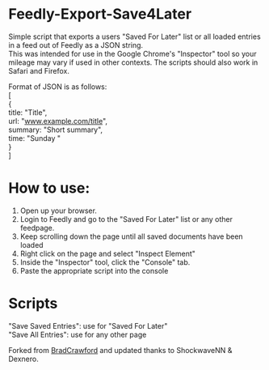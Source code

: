 # Feedly-Export-Save4Later

Simple script that exports a users "Saved For Later" list or all loaded entries in a feed out of Feedly as a JSON string.   
This was intended for use in the Google Chrome's "Inspector" tool so your mileage may vary if used in other contexts.
The scripts should also work in Safari and Firefox.

Format of JSON is as follows:  
[  
{  
title: "Title",  
url: "www.example.com/title",  
summary: "Short summary",  
time: "Sunday "  
}  
]  

# How to use:
1) Open up your browser.
2) Login to Feedly and go to the "Saved For Later" list or any other feedpage.
3) Keep scrolling down the page until all saved documents have been loaded
4) Right click on the page and select "Inspect Element"
5) Inside the "Inspector" tool, click the "Console" tab.
6) Paste the appropriate script into the console

# Scripts
"Save Saved Entries": use for "Saved For Later"  
"Save All Entries": use for any other page  



Forked from [BradCrawford](https://gist.github.com/bradcrawford/7288411) and updated thanks to ShockwaveNN & Dexnero.
